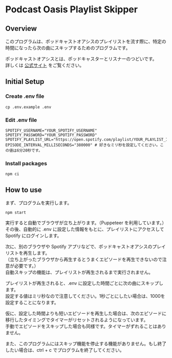 # Podcast Oasis Playlist Skipper

## Overview
このプログラムは、ポッドキャストオアシスのプレイリストを流す際に、特定の時間になったら次の曲にスキップするためのプログラムです。  

ポッドキャストオアシスとは、ポッドキャスターとリスナーのつどいです。  
詳しくは [公式サイト](https://podcast-oasis.studio.site/) をご覧ください。  

## Initial Setup

### Create .env file
```shell
cp .env.example .env
```

### Edit .env file
```
SPOTIFY_USERNAME="YOUR_SPOTIFY_USERNAME"
SPOTIFY_PASSWORD="YOUR_SPOTIFY_PASSWORD"
SPOTIFY_PLAYLIST_URL="https://open.spotify.com/playlist/YOUR_PLAYLIST_ID"
EPISODE_INTERVAL_MILLISECONDS="380000" # 好きなミリ秒を設定してください。この値は6分20秒です。
```

### Install packages
```shell
npm ci
```

## How to use

まず、プログラムを実行します。

```shell
npm start
```

実行すると自動でブラウザが立ち上がります。（Puppeteer を利用しています。）  
その後、自動的に .env に設定した情報をもとに、プレイリストにアクセスして Spotify にログインします。  
  

次に、別のブラウザや Spotify アプリなどで、ポッドキャストオアシスのプレイリストを再生します。  
（立ち上がったブラウザから再生するとうまくエピソードを再生できないので注意が必要です。）  
自動スキップの機能は、プレイリストが再生されるまで実行されません。  

プレイリストが再生されると、.env に設定した時間ごとに次の曲にスキップします。  
設定する値はミリ秒なので注意してください。1秒ごとにしたい場合は、1000を設定することになります。  

仮に、設定した時間よりも短いエピソードを再生した場合は、次のエピソードに移行したタイミングでタイマーがリセットされるようになっています。  
手動でエピソードをスキップした場合も同様です。タイマーがずれることはありません。  

また、このプログラムにはスキップ機能を停止する機能がありません。もし終了したい場合は、ctrl + c でプログラムを終了してください。

